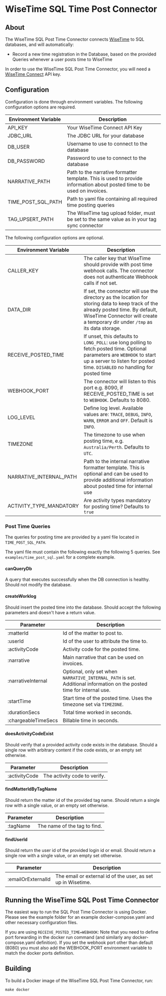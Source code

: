 # WiseTime SQL Time Post Connector

## About

The WiseTime SQL Post Time Connector connects [WiseTime](https://wisetime.com) to SQL databases, and will automatically:

* Record a new time registration in the Database, based on the provided Queries whenever a user posts time to WiseTime

In order to use the WiseTime SQL Post Time Connector, you will need a [WiseTime Connect](https://wisetime.io/docs/connect/) API key.

## Configuration

Configuration is done through environment variables. The following configuration options are required.

| Environment Variable | Description                                                                                                             |
|----------------------|-------------------------------------------------------------------------------------------------------------------------|
| API_KEY              | Your WiseTime Connect API Key                                                                                           |
| JDBC_URL             | The JDBC URL for your database                                                                                          |
| DB_USER              | Username to use to connect to the database                                                                              |
| DB_PASSWORD          | Password to use to connect to the database                                                                              |
| NARRATIVE_PATH       | Path to the narrative formatter template. This is used to provide information about posted time to be used on invoices. |
| TIME_POST_SQL_PATH   | Path to yaml file containing all required time posting queries                                                          |
| TAG_UPSERT_PATH      | The WiseTime tag upload folder, must be set to the same value as in your tag sync connector                             |


The following configuration options are optional.

| Environment Variable        | Description                                                                                                                                                                                                          |
|-----------------------------|----------------------------------------------------------------------------------------------------------------------------------------------------------------------------------------------------------------------|
| CALLER_KEY                  | The caller key that WiseTime should provide with post time webhook calls. The connector does not authenticate Webhook calls if not set.                                                                              |
| DATA_DIR                    | If set, the connector will use the directory as the location for storing data to keep track of the already posted time. By default, WiseTime Connector will create a temporary dir under `/tmp` as its data storage. |
| RECEIVE_POSTED_TIME         | If unset, this defaults to `LONG_POLL`: use long polling to fetch posted time. Optional parameters are `WEBHOOK` to start up a server to listen for posted time. `DISABLED` no handling for posted time              |
| WEBHOOK_PORT                | The connector will listen to this port e.g. 8090, if RECEIVE_POSTED_TIME is set to `WEBHOOK`. Defaults to 8080.                                                                                                      |                                                                                                                
| LOG_LEVEL                   | Define log level. Available values are: `TRACE`, `DEBUG`, `INFO`, `WARN`, `ERROR` and `OFF`. Default is `INFO`.                                                                                                      |
| TIMEZONE                    | The timezone to use when posting time, e.g. `Australia/Perth`. Defaults to `UTC`.                                                                                                                                    |
| NARRATIVE_INTERNAL_PATH     | Path to the internal narrative formatter template. This is optional and can be used to provide additional information about posted time for internal use                                                             |
| ACTIVITY_TYPE_MANDATORY     | Are activity types mandatory for posting time? Defaults to `true`                                                                                                                                                    |

### Post Time Queries

The queries for posting time are provided by a yaml file located in `TIME_POST_SQL_PATH`.

The yaml file must contain the following exactly the following 5 queries. See `examples/time_post_sql.yaml` for a complete example.

#### canQueryDb
A query that executes successfully when the DB connection is healthy. Should not modify the database.

#### createWorklog
Should insert the posted time into the database. Should accept the following parameters and doesn't have a return value.

| Parameter           | Description                                                                                                           |
|---------------------|-----------------------------------------------------------------------------------------------------------------------|
| :matterId           | Id of the matter to post to.                                                                                          |
| :userId             | Id of the user to attribute the time to.                                                                              |
| :activityCode       | Activity code for the posted time.                                                                                    |
| :narrative          | Main narrative that can be used on invoices.                                                                          |
| :narrativeInternal  | Optional, only set when `NARRATIVE_INTERNAL_PATH` is set. Additional information on the posted time for internal use. |
| :startTime          | Start time of the posted time. Uses the timezone set via `TIMEZONE`.                                                  |
| :durationSecs       | Total time worked in seconds.                                                                                         |
| :chargeableTimeSecs | Billable time in seconds.                                                                                             |

#### doesActivityCodeExist
Should verify that a provided activity code exists in the database. Should a single row with arbitrary content if the code exists, or an empty set otherwise.

| Parameter           | Description                    |
|---------------------|--------------------------------|
| :activityCode       | The activity code to verify.   |

#### findMatterIdByTagName
Should return the matter id of the provided tag name. Should return a single row with a single value, or an empty set otherwise.

| Parameter           | Description                    |
|---------------------|--------------------------------|
| :tagName            | The name of the tag to find.   |

#### findUserId
Should return the user id of the provided login id or email. Should return a single row with a single value, or an empty set otherwise.

| Parameter           | Description                                                  |
|---------------------|--------------------------------------------------------------|
| :emailOrExternalId  | The email or external id of the user, as set up in Wisetime. |

## Running the WiseTime SQL Post Time Connector

The easiest way to run the SQL Post Time Connector is using Docker. Please see the example folder for an example docker-compose.yaml and other necessary configuration files.

If you are using `RECEIVE_POSTED_TIME=WEBHOOK`: Note that you need to define port forwarding in the docker run command (and similarly any docker-compose.yaml definition). If you set the webhook port other than default (8080) you must also add the WEBHOOK_PORT environment variable to match the docker ports definition.

## Building

To build a Docker image of the WiseTime SQL Post Time Connector, run:

```text
make docker
```
